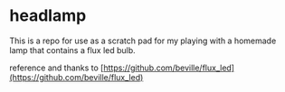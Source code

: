 # headlamp

This is a repo for use as a scratch pad for my playing with a homemade lamp that contains a flux led bulb.

reference and thanks to [https://github.com/beville/flux_led](https://github.com/beville/flux_led)

